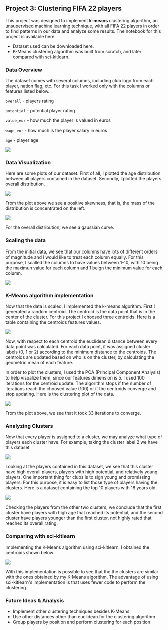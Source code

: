 ## Project 3: Clustering FIFA 22 players

This project was designed to implement **k-means** clustering algorithm, an unsupervised machine learning technique, with all FIFA 22 players in order to find patterns in our data and analyze some results. The notebook for this project is available here.

* Dataset used can be downloaded here.
* K-Means clustering algorithm was built from scratch, and later compared with sci-kitlearn.

### Data Overview

The dataset comes with several columns, including club logo from each player, nation flag, etc. For this task I worked only with the columns or features listed below.

`overall` - players rating 

`potential` - potential player rating

`value_eur` - how much the player is valued in euros

`wage_eur` - how much is the player salary in euros

`age` - player age

![](images/data.png)

### Data Visualization

Here are some plots of our dataset. First of all, I plotted the age distribution between all players contained in the dataset. Secondly, I plotted the players overall distribution.

![](images/age.png)

From the plot above we see a positive skewness, that is, the mass of the distribution is concentrated on the left.

![](images/ovr.png)

For the overall distribution, we see a gaussian curve.

### Scaling the data

From the initial data, we see that our columns have lots of different orders of magnitude and I would like to treat each column
equally. For this purpose, I scalled the columns to have values between 1-10, with 10 being the maximun value for each column and 1 beign the minimum value for each column.

![](images/data_scaled.png)

### K-Means algorithm implementation

Now that the data is scaled, I implemented the k-means algorithm. First I generated a random centroid. The centroid is the data point that is in the center of the cluster. For this project I choosed three centroids. Here is a table containing the centroids features values.

![](images/centroids.png)

Now, with respect to each centroid the euclidean distance between every data point was calculated. For each data point, it was assigned cluster labels (0, 1 or 2) according to the minimum distance to the centroids. The centroids are updated based on who is on the cluster, by calculating the geometric mean of each feature.

In order to plot the clusters, I used the PCA (Principal Component Analysis) to help visualize them, since our features dimension is 5. I used 100 iterations for the centroid update. The algorithm stops if the number of iterations reach the choosed value (100) or if the centroids converge and stop updating. Here is the clustering plot of the data.

![](images/cluster.png)

From the plot above, we see that it took 33 iterations to converge.

### Analyzing Clusters

Now that every player is assigned to a cluster, we may analyze what type of players each cluster have. For example, taking the cluster label 2 we have this dataset

![](images/cluster_2.png)

Looking at the players contained in this dataset, we see that this cluster have high overall players, players with high potential, and relatively young players. One important thing for clubs is to sign young and promissing players. For this purpose, it is easy to list those type of players having the clusters. Here is a dataset containing the top 10 players with 18 years old.

![](images/top.png)

Checking the players from the other two clusters, we conclude that the first cluster have players with high age that reached its potential, and the second cluster have players younger than the first cluster, not highly rated that reached its overall rating.

### Comparing with sci-kitlearn

Implementing the K-Means algorithm using sci-kitlearn, I obtained the centroids shown below.

![](images/centroids_scikit.png)

With this implementation is possible to see that the the clusters are similar with the ones obtained by my K-Means algorithm. The advantage of using sci-kitlearn's implementation is that uses fewer code to perform the clustering.

### Future Ideas & Analysis

* Implement other clustering techniques besides K-Means
* Use other distances other than euclidean for the clustering algorithm
* Group players by position and perform clustering for each position
